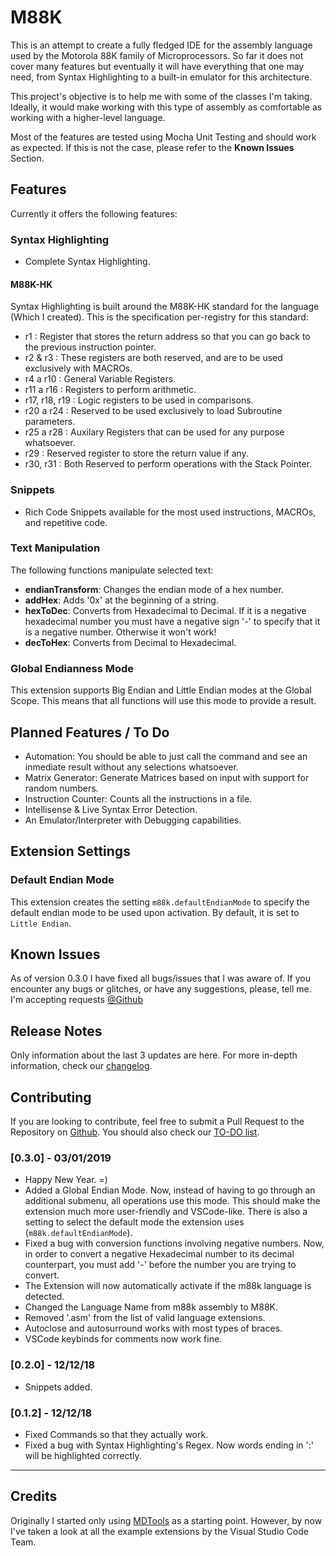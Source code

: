 # M88K 

This is an attempt to create a fully fledged IDE for the assembly language used by the Motorola 88K family of Microprocessors. So far it does not cover many features but eventually it will have everything that one may need, from Syntax Highlighting to a built-in emulator for this architecture.

This project's objective is to help me with some of the classes I'm taking. Ideally, it would make working with this type of assembly as comfortable as working with a higher-level language.

Most of the features are tested using Mocha Unit Testing and should work as expected. If this is not the case, please refer to the **Known Issues** Section.

## **Features**

Currently it offers the following features:

### Syntax Highlighting

- Complete Syntax Highlighting.

#### M88K-HK

Syntax Highlighting is built around the M88K-HK standard for the language (Which I created). This is the specification per-registry for this standard:

- r1 : Register that stores the return address so that you can go back to the previous instruction pointer.
- r2 & r3 : These registers are both reserved, and are to be used exclusively with MACROs.
- r4 a r10 : General Variable Registers.
- r11 a r16 : Registers to perform arithmetic.
- r17, r18, r19 : Logic registers to be used in comparisons.
- r20 a r24 : Reserved to be used exclusively to load Subroutine parameters.
- r25 a r28 : Auxilary Registers that can be used for any purpose whatsoever. 
- r29 : Reserved register to store the return value if any.
- r30, r31 : Both Reserved to perform operations with the Stack Pointer.

### Snippets

- Rich Code Snippets available for the most used instructions, MACROs, and repetitive code.

### Text Manipulation

The following functions manipulate selected text:

- **endianTransform**: Changes the endian mode of a hex number.
- **addHex**: Adds '0x' at the beginning of a string.
- **hexToDec**: Converts from Hexadecimal to Decimal. If it is a negative hexadecimal number you must have a negative sign '-' to specify that it is a negative number. Otherwise it won't work!
- **decToHex**: Converts from Decimal to Hexadecimal.

### Global Endianness Mode

This extension supports Big Endian and Little Endian modes at the Global Scope. This means that all functions will use this mode to provide a result.

## Planned Features / To Do

- Automation: You should be able to just call the command and see an inmediate result without any selections whatsoever.
- Matrix Generator: Generate Matrices based on input with support for random numbers.
- Instruction Counter: Counts all the instructions in a file.
- Intellisense & Live Syntax Error Detection.
- An Emulator/Interpreter with Debugging capabilities.

## Extension Settings

### Default Endian Mode

This extension creates the setting `m88k.defaultEndianMode` to specify the default endian mode to be used upon activation. By default, it is set to `Little Endian`.

## Known Issues

As of version 0.3.0 I have fixed all bugs/issues that I was aware of. If you encounter any bugs or glitches, or have any suggestions, please, tell me. I'm accepting requests [@Github](https://github.com/M-T3K/M88K/issues)

## Release Notes

Only information about the last 3 updates are here. For more in-depth information, check our [changelog](https://github.com/M-T3K/M88K/blob/master/CHANGELOG.md).

## Contributing

If you are looking to contribute, feel free to submit a Pull Request to the Repository on [Github](https://github.com/M-T3K/M88K/pulls). You should also check our [TO-DO list]().

### [0.3.0] - 03/01/2019

- Happy New Year. =)
- Added a Global Endian Mode. Now, instead of having to go through an additional submenu, all operations use this mode. This should make the extension much more user-friendly and VSCode-like. There is also a setting to select the default mode the extension uses (`m88k.defaultEndianMode`).
- Fixed a bug with conversion functions involving negative numbers. Now, in order to convert a negative Hexadecimal number to its decimal counterpart, you must add '-' before the number you are trying to convert.
- The Extension will now automatically activate if the m88k language is detected.
- Changed the Language Name from m88k assembly to M88K.
- Removed '.asm' from the list of valid language extensions.
- Autoclose and autosurround works with most types of braces.
- VSCode keybinds for comments now work fine.

### [0.2.0] - 12/12/18

- Snippets added.

### [0.1.2] - 12/12/18

- Fixed Commands so that they actually work.
- Fixed a bug with Syntax Highlighting's Regex. Now words ending in ':' will be highlighted correctly.

-------------------------------------------------------------------------------------------

## Credits

Originally I started only using [MDTools](https://github.com/Microsoft/vscode-MDTools/) as a starting point. However, by now I've taken a look at all the example extensions by the Visual Studio Code Team.